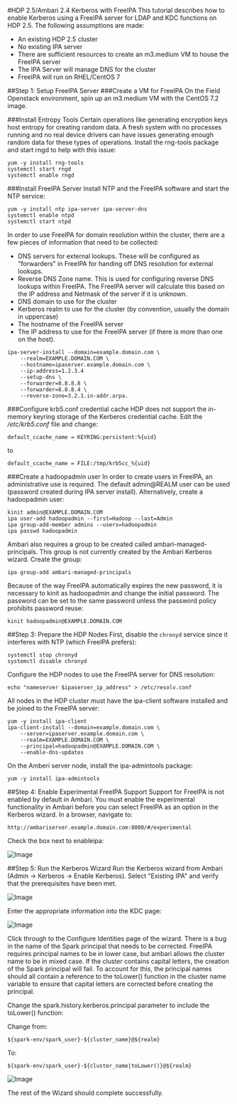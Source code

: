 #HDP 2.5/Ambari 2.4 Kerberos with FreeIPA
This tutorial describes how to enable Kerberos using a FreeIPA server for LDAP and KDC functions on HDP 2.5. The following assumptions are made:<br>
- An existing HDP 2.5 cluster
- No existing IPA server
- There are sufficient resources to create an m3.medium VM to house the FreeIPA server
- The IPA Server will manage DNS for the cluster
- FreeIPA will run on RHEL/CentOS 7

##Step 1: Setup FreeIPA Server
###Create a VM for FreeIPA
On the Field Openstack environment, spin up an m3.medium VM with the CentOS 7.2 image. 

###Install Entropy Tools
Certain operations like generating encryption keys host entropy for creating random data. A fresh system with no processes running and no real device drivers can have issues generating enough random data for these types of operations. Install the rng-tools package and start rngd to help with this issue:
```
yum -y install rng-tools
systemctl start rngd
systemctl enable rngd
```

###Install FreeIPA Server
Install NTP and the FreeIPA software and start the NTP service:
```
yum -y install ntp ipa-server ipa-server-dns
systemctl enable ntpd
systemctl start ntpd
```

In order to use FreeIPA for domain resolution within the cluster, there are a few pieces of information that need to be collected:
- DNS servers for external lookups. These will be configured as "forwarders" in FreeIPA for handing off DNS resolution for external lookups.
- Reverse DNS Zone name. This is used for configuring reverse DNS lookups within FreeIPA. The FreeIPA server will calculate this based on the IP address and Netmask of the server if it is unknown.
- DNS domain to use for the cluster
- Kerberos realm to use for the cluster (by convention, usually the domain in uppercase)
- The hostname of the FreeIPA server
- The IP address to use for the FreeIPA server (if there is more than one on the host).

```
ipa-server-install --domain=example.domain.com \
    --realm=EXAMPLE.DOMAIN.COM \
    --hostname=ipaserver.example.domain.com \
    --ip-address=1.2.3.4
    --setup-dns \
    --forwarder=8.8.8.8 \
    --forwarder=8.8.8.4 \
    --reverse-zone=3.2.1.in-addr.arpa.
```

###Configure krb5.conf credential cache
HDP does not support the in-memory keyring storage of the Kerberos credential cache. Edit the <i>/etc/krb5.conf</i> file and change:
```
default_ccache_name = KEYRING:persistent:%{uid}
```
to
```
default_ccache_name = FILE:/tmp/krb5cc_%{uid}
```

###Create a hadoopadmin user
In order to create users in FreeIPA, an administrative use is required. The default admin@REALM user can be used (password created during IPA server install). Alternatively, create a hadoopadmin user:
```
kinit admin@EXAMPLE.DOMAIN.COM
ipa user-add hadoopadmin --first=Hadoop --last=Admin
ipa group-add-member admins --users=hadoopadmin
ipa passwd hadoopadmin
```
Ambari also requires a group to be created called ambari-managed-principals. This group is not currently created by the Ambari Kerberos wizard. Create the group:
```
ipa group-add ambari-managed-principals
```
Because of the way FreeIPA automatically expires the new password, it is necessary to kinit as hadoopadmin and change the initial password. The password can be set to the same password unless the password policy prohibits password reuse:
```
kinit hadoopadmin@EXAMPLE.DOMAIN.COM
```

##Step 3: Prepare the HDP Nodes
First, disable the `chronyd` service since it interferes with NTP (which FreeIPA prefers):
```
systemctl stop chronyd
systemctl disable chronyd
```

Configure the HDP nodes to use the FreeIPA server for DNS resolution:
```
echo "nameserver $ipaserver_ip_address" > /etc/resolv.conf
```

All nodes in the HDP cluster must have the ipa-client software installed and be joined to the FreeIPA server:
```
yum -y install ipa-client
ipa-client-install --domain=example.domain.com \
    --server=ipaserver.example.domain.com \
    --realm=EXAMPLE.DOMAIN.COM \
    --principal=hadoopadmin@EXAMPLE.DOMAIN.COM \
    --enable-dns-updates
```
On the Amberi server node, install the ipa-admintools package:
```
yum -y install ipa-admintools
```

##Step 4: Enable Experimental FreeIPA Support
Support for FreeIPA is not enabled by default in Ambari. You must enable the experimental functionality in Ambari before you can select FreeIPA as an option in the Kerberos wizard. In a browser, navigate to:
```
http://ambariserver.example.domain.com:8080/#/experimental
```
Check the box next to enableipa:

![Image](images/ambari-exp.png?raw=true)

##Step 5: Run the Kerberos Wizard
Run the Kerberos wizard from Ambari (Admin -> Kerberos -> Enable Kerberos). Select "Existing IPA" and verify that the prerequisites have been met.

![Image](images/ambari-kerb-wizard.png?raw=true)

Enter the appropriate information into the KDC page:

![Image](images/ambari-kdc-props.png?raw=true)

Click through to the Configure Identities page of the wizard. There is a bug in the name of the Spark principal that needs to be corrected. FreeIPA requires principal names to be in lower case, but ambari allows the cluster name to be in mixed case. If the cluster contains capital letters, the creation of the Spark principal will fail. To account for this, the principal names should all contain a reference to the toLower() function in the cluster name variable to ensure that capital letters are corrected before creating the principal.

Change the spark.history.kerberos.principal parameter to include the toLower() function: 

Change from:
```
${spark-env/spark_user}-${cluster_name}@${realm}
```
To:
```
${spark-env/spark_user}-${cluster_name|toLower()}@${realm}
```

![Image](images/ambari-princ-config.png?raw=true)

The rest of the Wizard should complete successfully.
